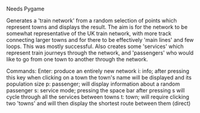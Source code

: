 Needs Pygame

Generates a 'train network' from a random selection of points which represent towns and displays the result.
The aim is for the network to be somewhat representative of the UK train network, with more track connecting larger towns and 
for there to be effectively 'main lines' and few loops. This was mostly successful.
Also creates some 'services' which represent train journeys through the network, and 'passengers' who would like to go from one town
to another through the network.

Commands:
Enter: produce an entirely new network
i: info; after pressing this key when clicking on a town the town's name will be displayed and its population size
p: passenger; will display information about a random passenger 
s: service mode; pressing the space bar after pressing s will cycle through all the services between towns
t: town; will require clicking two 'towns' and will then display the shortest route between them (direct)
